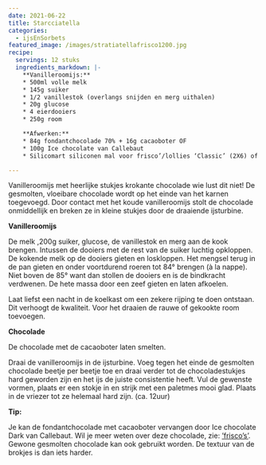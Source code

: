 ```yaml
---
date: 2021-06-22
title: Starcciatella
categories:
  - ijsEnSorbets
featured_image: /images/stratiatellafrisco1200.jpg
recipe:
  servings: 12 stuks
  ingredients_markdown: |-
    **Vanilleroomijs:**
    * 500ml volle melk    * 145g suiker    * 1/2 vanillestok (overlangs snijden en merg uithalen)    * 20g glucose    * 4 eierdooiers    * 250g room

    **Afwerken:**
    * 84g fondantchocolade 70% + 16g cacaoboter OF
    * 100g Ice chocolate van Callebaut     * Silicomart siliconen mal voor frisco’/lollies ‘Classic’ (2X6) of andere vormen

---
```

Vanilleroomijs met heerlijke stukjes krokante chocolade wie lust dit niet!
De gesmolten, vloeibare chocolade wordt op het einde van het karnen toegevoegd.
Door contact met het koude vanilleroomijs stolt de chocolade onmiddellijk en breken ze in kleine stukjes door de draaiende ijsturbine.


<!--more-->

**Vanilleroomijs**

De melk ,200g suiker, glucose, de vanillestok en merg aan de kook brengen.Intussen de dooiers met de rest van de suiker  luchtig opkloppen.De kokende melk op de dooiers gieten en loskloppen.Het mengsel terug in de pan gieten en onder voortdurend roeren tot 84° brengen (à la nappe).Niet boven de 85° want dan stollen de dooiers en is de bindkracht verdwenen.De hete massa door een zeef gieten en laten afkoelen.
Laat liefst een nacht in de koelkast om een zekere rijping te doen ontstaan. Dit verhoogt de kwaliteit.Voor het draaien de rauwe of gekookte room toevoegen.

**Chocolade**

De chocolade met de cacaoboter laten smelten.

Draai de vanilleroomijs in de ijsturbine.
Voeg tegen het einde de gesmolten chocolade beetje per beetje toe en draai verder tot de chocoladestukjes hard geworden zijn en het ijs de juiste consistentie heeft.
Vul de gewenste vormen, plaats er een stokje in en strijk met een paletmes mooi glad.
Plaats in de vriezer tot ze helemaal hard zijn. (ca. 12uur)


<b>Tip: </b>

Je kan de fondantchocolade met cacaoboter vervangen door Ice chocolate Dark van Callebaut.
Wil je meer weten over deze chocolade, zie: [’frisco’s’](https://fabilicious.be/recipes/ijsensorbets/2021/05/29/Frisco).
Gewone gesmolten chocolade kan ook gebruikt worden. De textuur van de brokjes is dan iets harder.




